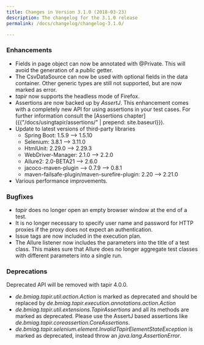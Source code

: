 ```yaml
---
title: Changes in Version 3.1.0 (2018-03-23)
description: The changelog for the 3.1.0 release
permalink: /docs/changelog/changelog-3.1.0/

---
```


### Enhancements
* Fields in page object can now be annotated with @Private. This will avoid the generation of a *public* getter.
* The CsvDataSource can now be used with optional fields in the data container. Other generic types are still not supported, but are now marked as error.
* *tapir* now supports the headless mode of Firefox.
* Assertions are now backed up by *AssertJ*. This enhancement comes with a completely new API for using assertions in your test cases. For further information consult the [Assertions chapter]({{"/docs/usingtapir/assertions/" | prepend: site.baseurl}}).
* Update to latest versions of third-party libraries
  * Spring Boot: 1.5.9 --> 1.5.10
  * Selenium: 3.8.1 --> 3.11.0
  * HtmlUnit: 2.29.0 --> 2.29.3
  * WebDriver-Manager: 2.1.0 --> 2.2.0
  * Allure2: 2.0-BETA21 --> 2.6.0
  * jacoco-maven-plugin --> 0.7.9 --> 0.8.1
  * maven-failsafe-plugin/maven-surefire-plugin: 2.20 --> 2.21.0
* Various performance improvements.

### Bugfixes
* *tapir* does no longer open an empty browser window at the end of a test.
* It is no longer necessary to specify user name and password for HTTP proxies if the proxy does not expect an authentication.
* Issue tags are now included in the execution plan.
* The Allure listener now includes the parameters into the title of a test class. This makes sure that Allure does no longer aggregate test classes with different parameters into a single run.

### Deprecations
Deprecated API will be removed with tapir 4.0.0.
* *de.bmiag.tapir.util.action.Action* is marked as deprecated and should be replaced by *de.bmiag.tapir.execution.annotations.action.Action*
* *de.bmiag.tapir.util.extensions.TapirAssertions* and all its methods are marked as deprecated. Please use the AssertJ based assertions like  *de.bmiag.tapir.coreassertion.CoreAssertions*.
* *de.bmiag.tapir.selenium.element.InvalidTapirElementStateException* is marked as deprecated, instead throw an *java.lang.AssertionError*.
